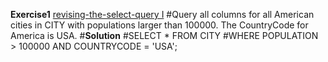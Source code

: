 **Exercise1** [revising-the-select-query I](https://www.hackerrank.com/challenges/revising-the-select-query/problem)
#Query all columns for all American cities in CITY with populations larger than 100000. The CountryCode for America is USA.
#**Solution**
#SELECT * FROM CITY
#WHERE POPULATION > 100000 AND COUNTRYCODE = 'USA';
